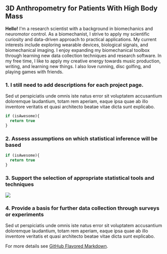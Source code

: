 ## 3D Anthropometry for Patients With High Body Mass

**Hello!** I'm a research scientist with a background in biomechanics and neuromotor control. As a biomechanist, I strive to apply my scientific curiosity and data-driven approach to practical applications. My current interests include exploring wearable devices, biological signals, and biomechanical imaging. I enjoy expanding my biomechanical toolbox through learning new data collection techniques and research software. In my free time, I like to apply my creative energy towards music production, writing, and learning new things. I also love running, disc golfing, and playing games with friends.

### 1. I still need to add descriptions for each project page.

Sed ut perspiciatis unde omnis iste natus error sit voluptatem accusantium doloremque laudantium, totam rem aperiam, eaque ipsa quae ab illo inventore veritatis et quasi architecto beatae vitae dicta sunt explicabo. 

```javascript
if (isAwesome){
  return true
}
```

### 2. Assess assumptions on which statistical inference will be based

```javascript
if (isAwesome){
  return true
}
```

### 3. Support the selection of appropriate statistical tools and techniques

<img src="images/dummy_thumbnail.jpg?raw=true"/>

### 4. Provide a basis for further data collection through surveys or experiments

Sed ut perspiciatis unde omnis iste natus error sit voluptatem accusantium doloremque laudantium, totam rem aperiam, eaque ipsa quae ab illo inventore veritatis et quasi architecto beatae vitae dicta sunt explicabo. 

For more details see [GitHub Flavored Markdown](https://guides.github.com/features/mastering-markdown/).
